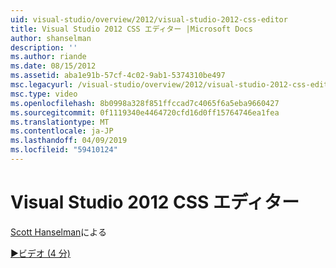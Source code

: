 ```yaml
---
uid: visual-studio/overview/2012/visual-studio-2012-css-editor
title: Visual Studio 2012 CSS エディター |Microsoft Docs
author: shanselman
description: ''
ms.author: riande
ms.date: 08/15/2012
ms.assetid: aba1e91b-57cf-4c02-9ab1-5374310be497
msc.legacyurl: /visual-studio/overview/2012/visual-studio-2012-css-editor
msc.type: video
ms.openlocfilehash: 8b0998a328f851ffccad7c4065f6a5eba9660427
ms.sourcegitcommit: 0f1119340e4464720cfd16d0ff15764746ea1fea
ms.translationtype: MT
ms.contentlocale: ja-JP
ms.lasthandoff: 04/09/2019
ms.locfileid: "59410124"
---
```

# <a name="visual-studio-2012-css-editor"></a>Visual Studio 2012 CSS エディター

[Scott Hanselman](https://github.com/shanselman)による

[&#9654;ビデオ (4 分)](https://channel9.msdn.com/Blogs/ASP-NET-Site-Videos/visual-studio-2012-css-editor)

